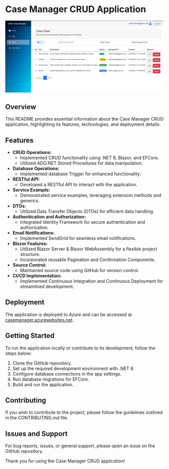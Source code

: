# Case Manager CRUD Application
![Sample Image](Images/sample.png)

## Overview
This README provides essential information about the Case Manager CRUD application, highlighting its features, technologies, and deployment details.

## Features
- **CRUD Operations:**
  - Implemented CRUD functionality using .NET 8, Blazor, and EFCore.
  - Utilized ADO.NET Stored Procedures for data manipulation.
- **Database Operations:**
  - Implemented database Trigger for enhanced functionality.
- **RESTful API:**
  - Developed a RESTful API to interact with the application.
- **Service Example:**
  - Demonstrated service examples, leveraging extension methods and generics.
- **DTOs:**
  - Utilized Data Transfer Objects (DTOs) for efficient data handling.
- **Authentication and Authorization:**
  - Integrated Identity Framework for secure authentication and authorization.
- **Email Notifications:**
  - Implemented SendGrid for seamless email notifications.
- **Blazor Features:**
  - Utilized Blazor Server & Blazor WebAssembly for a flexible project structure.
  - Incorporated reusable Pagination and Confirmation Components.
- **Source Control:**
  - Maintained source code using GitHub for version control.
- **CI/CD Implementation:**
  - Implemented Continuous Integration and Continuous Deployment for streamlined development.

## Deployment
The application is deployed to Azure and can be accessed at [casemanager.azurewebsites.net](https://casemanager.azurewebsites.net).

## Getting Started
To run the application locally or contribute to its development, follow the steps below:
1. Clone the GitHub repository.
2. Set up the required development environment with .NET 8.
3. Configure database connections in the app settings.
4. Run database migrations for EFCore.
5. Build and run the application.

## Contributing
If you wish to contribute to the project, please follow the guidelines outlined in the CONTRIBUTING.md file.

## Issues and Support
For bug reports, issues, or general support, please open an issue on the GitHub repository.

Thank you for using the Case Manager CRUD application!
